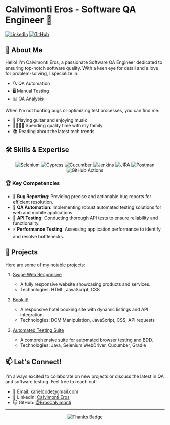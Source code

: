 # Calvimonti Eros - Software QA Engineer 🚀

[![LinkedIn](https://img.shields.io/badge/-LinkedIn-0077B5?style=flat&logo=Linkedin&logoColor=white)](https://www.linkedin.com/in/eroscalvimonti/)
[![GitHub](https://img.shields.io/badge/-GitHub-181717?style=flat&logo=github)](https://github.com/ErosCalvimonti)


## 👋 About Me

Hello! I'm Calvimonti Eros, a passionate Software QA Engineer dedicated to ensuring top-notch software quality. With a keen eye for detail and a love for problem-solving, I specialize in:

- 🔍 QA Automation
- 🖥️ Manual Testing
- 📊 QA Analysis

When I'm not hunting bugs or optimizing test processes, you can find me:

- 🎸 Playing guitar and enjoying music
- 👨‍👩‍👧‍👦 Spending quality time with my family
- 📚 Reading about the latest tech trends

## 🛠️ Skills & Expertise

<p align="center">
  <img src="https://img.shields.io/badge/-Selenium-43B02A?style=for-the-badge&logo=Selenium&logoColor=white" alt="Selenium"/>
  <img src="https://img.shields.io/badge/-Cypress-17202C?style=for-the-badge&logo=cypress&logoColor=white" alt="Cypress"/>
  <img src="https://img.shields.io/badge/-Cucumber-23D96C?style=for-the-badge&logo=cucumber&logoColor=white" alt="Cucumber"/>
  <img src="https://img.shields.io/badge/-Jenkins-D24939?style=for-the-badge&logo=Jenkins&logoColor=white" alt="Jenkins"/>
  <img src="https://img.shields.io/badge/-JIRA-0052CC?style=for-the-badge&logo=Jira&logoColor=white" alt="JIRA"/>
  <img src="https://img.shields.io/badge/-Postman-FF6C37?style=for-the-badge&logo=Postman&logoColor=white" alt="Postman"/>
  <img src="https://img.shields.io/badge/-GitHub%20Actions-2088FF?style=for-the-badge&logo=GitHub-Actions&logoColor=white" alt="GitHub Actions"/>
</p>

### 🏆 Key Competencies

- 🐞 **Bug Reporting**: Providing precise and actionable bug reports for efficient resolution.
- 🤖 **QA Automation**: Implementing robust automated testing solutions for web and mobile applications.
- 🔌 **API Testing**: Conducting thorough API tests to ensure reliability and functionality.
- ⚡ **Performance Testing**: Assessing application performance to identify and resolve bottlenecks.

## 🚀 Projects

Here are some of my notable projects:

1. [Swipe Web Responsive](https://eroscalvimonti.github.io/swipe-web/)
   - A fully responsive website showcasing products and services.
   - Technologies: HTML, JavaScript, CSS

2. [Book it!](https://eroscalvimonti.github.io/book-it/)
   - A responsive hotel booking site with dynamic listings and API integration.
   - Technologies: DOM Manipulation, JavaScript, CSS, API requests

3. [Automated Testing Suite](https://github.com/ErosCalvimonti/Java-Selenium-Automation)
   - A comprehensive suite for automated browser testing and BDD.
   - Technologies: Java, Selenium WebDriver, Cucumber, Gradle


## 📫 Let's Connect!

I'm always excited to collaborate on new projects or discuss the latest in QA and software testing. Feel free to reach out!

- 📧 Email: [karielcode@gmail.com](mailto:karielcode@gmail.com)
- 💼 LinkedIn: [Calvimonti Eros](https://www.linkedin.com/in/eroscalvimonti/)
- 🐱 GitHub: [@ErosCalvimonti](https://github.com/ErosCalvimonti)

---

<p align="center">
  <img src="https://img.shields.io/badge/Thanks%20for%20visiting!-😊-brightgreen" alt="Thanks Badge"/>
</p>

